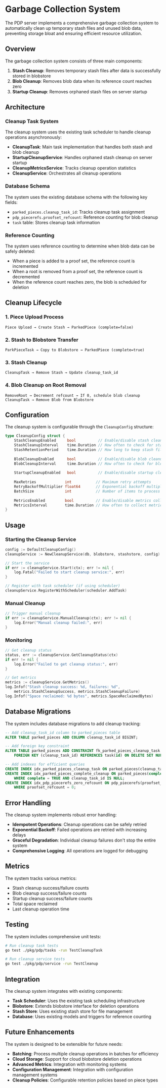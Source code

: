 # Garbage Collection System

The PDP server implements a comprehensive garbage collection system to automatically clean up temporary stash files and unused blob data, preventing storage bloat and ensuring efficient resource utilization.

## Overview

The garbage collection system consists of three main components:

1. **Stash Cleanup**: Removes temporary stash files after data is successfully stored in blobstore
2. **Blob Cleanup**: Removes blob data when its reference count reaches zero
3. **Startup Cleanup**: Removes orphaned stash files on server startup

## Architecture

### Cleanup Task System

The cleanup system uses the existing task scheduler to handle cleanup operations asynchronously:

- **CleanupTask**: Main task implementation that handles both stash and blob cleanup
- **StartupCleanupService**: Handles orphaned stash cleanup on server startup
- **CleanupMetricsService**: Tracks cleanup operation statistics
- **CleanupService**: Orchestrates all cleanup operations

### Database Schema

The system uses the existing database schema with the following key fields:

- `parked_pieces.cleanup_task_id`: Tracks cleanup task assignment
- `pdp_piecerefs.proofset_refcount`: Reference counting for blob cleanup
- `task` table: Stores cleanup task information

### Reference Counting

The system uses reference counting to determine when blob data can be safely deleted:

- When a piece is added to a proof set, the reference count is incremented
- When a root is removed from a proof set, the reference count is decremented
- When the reference count reaches zero, the blob is scheduled for deletion

## Cleanup Lifecycle

### 1. Piece Upload Process

```
Piece Upload → Create Stash → ParkedPiece (complete=false)
```

### 2. Stash to Blobstore Transfer

```
ParkPieceTask → Copy to Blobstore → ParkedPiece (complete=true)
```

### 3. Stash Cleanup

```
CleanupTask → Remove Stash → Update cleanup_task_id
```

### 4. Blob Cleanup on Root Removal

```
RemoveRoot → Decrement refcount → If 0, schedule blob cleanup
CleanupTask → Remove Blob from Blobstore
```

## Configuration

The cleanup system is configurable through the `CleanupConfig` structure:

```go
type CleanupConfig struct {
    StashCleanupEnabled     bool          // Enable/disable stash cleanup
    StashCleanupInterval    time.Duration // How often to check for stash cleanup
    StashRetentionPeriod    time.Duration // How long to keep stash files
    
    BlobCleanupEnabled      bool          // Enable/disable blob cleanup
    BlobCleanupInterval     time.Duration // How often to check for blob cleanup
    
    StartupCleanupEnabled   bool          // Enable/disable startup cleanup
    
    MaxRetries             int           // Maximum retry attempts
    RetryBackoffMultiplier float64       // Exponential backoff multiplier
    BatchSize              int           // Number of items to process per batch
    
    MetricsEnabled         bool          // Enable/disable metrics collection
    MetricsInterval        time.Duration // How often to collect metrics
}
```

## Usage

### Starting the Cleanup Service

```go
config := DefaultCleanupConfig()
cleanupService := NewCleanupService(db, blobstore, stashstore, config)

// Start the service
if err := cleanupService.Start(ctx); err != nil {
    log.Fatal("Failed to start cleanup service:", err)
}

// Register with task scheduler (if using scheduler)
cleanupService.RegisterWithScheduler(scheduler.AddTask)
```

### Manual Cleanup

```go
// Trigger manual cleanup
if err := cleanupService.ManualCleanup(ctx); err != nil {
    log.Error("Manual cleanup failed:", err)
}
```

### Monitoring

```go
// Get cleanup status
status, err := cleanupService.GetCleanupStatus(ctx)
if err != nil {
    log.Error("Failed to get cleanup status:", err)
}

// Get metrics
metrics := cleanupService.GetMetrics()
log.Infof("Stash cleanup success: %d, failures: %d", 
    metrics.StashCleanupSuccess, metrics.StashCleanupFailure)
log.Infof("Space reclaimed: %d bytes", metrics.SpaceReclaimedBytes)
```

## Database Migrations

The system includes database migrations to add cleanup tracking:

```sql
-- Add cleanup_task_id column to parked_pieces table
ALTER TABLE parked_pieces ADD COLUMN cleanup_task_id BIGINT;

-- Add foreign key constraint
ALTER TABLE parked_pieces ADD CONSTRAINT fk_parked_pieces_cleanup_task 
    FOREIGN KEY (cleanup_task_id) REFERENCES task(id) ON DELETE SET NULL;

-- Add indexes for efficient queries
CREATE INDEX idx_parked_pieces_cleanup_task ON parked_pieces(cleanup_task_id);
CREATE INDEX idx_parked_pieces_complete_cleanup ON parked_pieces(complete, cleanup_task_id) 
    WHERE complete = TRUE AND cleanup_task_id IS NULL;
CREATE INDEX idx_pdp_piecerefs_zero_refcount ON pdp_piecerefs(proofset_refcount) 
    WHERE proofset_refcount = 0;
```

## Error Handling

The cleanup system implements robust error handling:

- **Idempotent Operations**: Cleanup operations can be safely retried
- **Exponential Backoff**: Failed operations are retried with increasing delays
- **Graceful Degradation**: Individual cleanup failures don't stop the entire system
- **Comprehensive Logging**: All operations are logged for debugging

## Metrics

The system tracks various metrics:

- Stash cleanup success/failure counts
- Blob cleanup success/failure counts
- Startup cleanup success/failure counts
- Total space reclaimed
- Last cleanup operation time

## Testing

The system includes comprehensive unit tests:

```bash
# Run cleanup task tests
go test ./pkg/pdp/tasks -run TestCleanupTask

# Run cleanup service tests
go test ./pkg/pdp/service -run TestCleanup
```

## Integration

The cleanup system integrates with existing components:

- **Task Scheduler**: Uses the existing task scheduling infrastructure
- **Blobstore**: Extends blobstore interface for deletion operations
- **Stash Store**: Uses existing stash store for file management
- **Database**: Uses existing models and triggers for reference counting

## Future Enhancements

The system is designed to be extensible for future needs:

- **Batching**: Process multiple cleanup operations in batches for efficiency
- **Cloud Storage**: Support for cloud blobstore deletion operations
- **Advanced Metrics**: Integration with monitoring systems
- **Configuration Management**: Integration with configuration management systems
- **Cleanup Policies**: Configurable retention policies based on piece types
